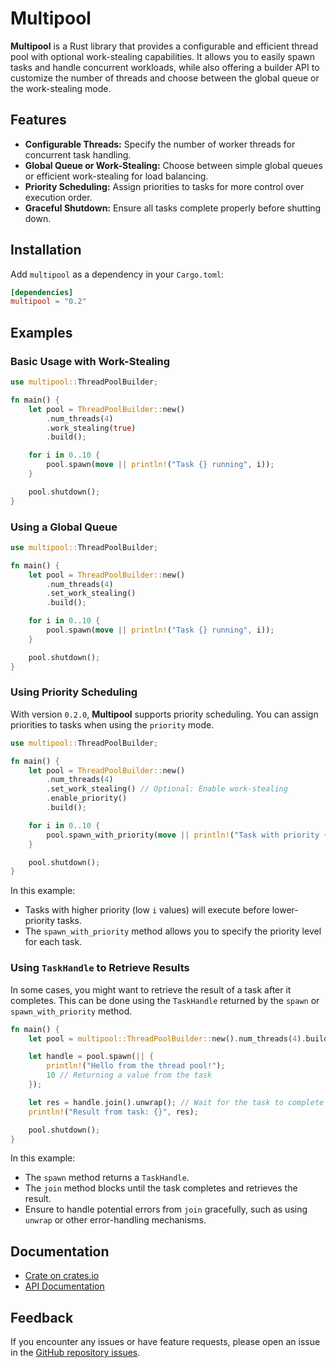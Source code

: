 # Multipool

**Multipool** is a Rust library that provides a configurable and efficient thread pool with optional work-stealing capabilities. It allows you to easily spawn tasks and handle concurrent workloads, while also offering a builder API to customize the number of threads and choose between the global queue or the work-stealing mode.

## Features

- **Configurable Threads:** Specify the number of worker threads for concurrent task handling.
- **Global Queue or Work-Stealing:** Choose between simple global queues or efficient work-stealing for load balancing.
- **Priority Scheduling:** Assign priorities to tasks for more control over execution order.
- **Graceful Shutdown:** Ensure all tasks complete properly before shutting down.

## Installation

Add `multipool` as a dependency in your `Cargo.toml`:

```toml
[dependencies]
multipool = "0.2"
```

## Examples

### Basic Usage with Work-Stealing

```rust
use multipool::ThreadPoolBuilder;

fn main() {
    let pool = ThreadPoolBuilder::new()
        .num_threads(4)
        .work_stealing(true)
        .build();

    for i in 0..10 {
        pool.spawn(move || println!("Task {} running", i));
    }

    pool.shutdown();
}
```

### Using a Global Queue

```rust
use multipool::ThreadPoolBuilder;

fn main() {
    let pool = ThreadPoolBuilder::new()
        .num_threads(4)
        .set_work_stealing()
        .build();

    for i in 0..10 {
        pool.spawn(move || println!("Task {} running", i));
    }

    pool.shutdown();
}
```

### Using Priority Scheduling

With version `0.2.0`, **Multipool** supports priority scheduling. You can assign priorities to tasks when using the `priority` mode.

```rust
use multipool::ThreadPoolBuilder;

fn main() {
    let pool = ThreadPoolBuilder::new()
        .num_threads(4)
        .set_work_stealing() // Optional: Enable work-stealing
        .enable_priority()
        .build();

    for i in 0..10 {
        pool.spawn_with_priority(move || println!("Task with priority {} running", i), i);
    }

    pool.shutdown();
}
```

In this example:

- Tasks with higher priority (low `i` values) will execute before lower-priority tasks.
- The `spawn_with_priority` method allows you to specify the priority level for each task.

### Using `TaskHandle` to Retrieve Results

In some cases, you might want to retrieve the result of a task after it completes. This can be done using the `TaskHandle` returned by the `spawn` or `spawn_with_priority` method.

```rust
fn main() {
    let pool = multipool::ThreadPoolBuilder::new().num_threads(4).build();

    let handle = pool.spawn(|| {
        println!("Hello from the thread pool!");
        10 // Returning a value from the task
    });

    let res = handle.join().unwrap(); // Wait for the task to complete and retrieve the result
    println!("Result from task: {}", res);

    pool.shutdown();
}
```

In this example:

- The `spawn` method returns a `TaskHandle`.
- The `join` method blocks until the task completes and retrieves the result.
- Ensure to handle potential errors from `join` gracefully, such as using `unwrap` or other error-handling mechanisms.

## Documentation

- [Crate on crates.io](https://crates.io/crates/multipool)
- [API Documentation](https://docs.rs/multipool)

## Feedback

If you encounter any issues or have feature requests, please open an issue in the [GitHub repository issues](https://github.com/ndranathunga/multipool/issues).
